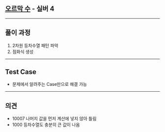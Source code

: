 ## [오르막 수](https://www.acmicpc.net/problem/11057) - 실버 4

---

## 풀이 과정
1. 2차원 등차수열 패턴 파악
2. 점화식 생성

---

## Test Case
- 문제에서 알려주는 Case만으로 해결 가능

---

## 의견
- 10007 나머지 값을 먼저 계산에 넣지 않아 틀림
- 1000 등차수열도 충분히 큰 값이 나옴